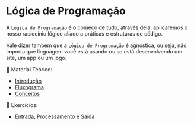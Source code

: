 # Lógica de Programação

A `Lógica de Programação` é o começo de tudo, através dela, aplicaremos o nosso raciocínio lógico aliado a práticas e estruturas de código.

Vale dizer também que a `Lógica de Programação` é agnóstica, ou seja, não importa que linguagem você está usando ou se está desenvolvendo um site, um app ou um jogo.

📖 Material Teórico:
* [Introdução](introducao.md)
* [Fluxograma](fluxograma.md)
* [Conceitos](conceitos.md)

💪 Exercícios:
* [Entrada, Processamento e Saída](exercicios/basicos.md)
<!-- * [Exercícios sobre Condicionais](0_logica_de_programacao/exercicios/condicionais.md) -->
<!-- * [Exercícios sobre Loops](0_logica_de_programacao/exercicios/loops.md) -->
